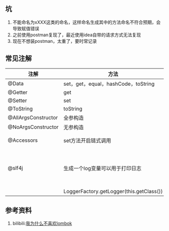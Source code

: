 ## 坑
1. 不能命名为xXXX这类的命名，这样命名生成其中的方法命名不符合预期，会导致赋值错误
2. 之前使用postman复现了，最近使用idea自带的请求方式无法复现
3. 现在不想装postman，太重了，要时常记录

## 常见注解

| 注解                  | 方法                                       | 注意事项                     |
|---------------------|------------------------------------------|--------------------------|
| @Data               | set，get，equal，hashCode，toString          |                          |
| @Getter             | get                                      |                          |
| @Setter             | set                                      |                          |
| @ToString           | toString                                 |                          |
| @AllArgsConstructor | 全参构造                                     |                          |
| @NoArgsConstructor  | 无参构造                                     |                          |
| @Accessors          | set方法开启链式调用                              | chain为true开启             |
| @slf4j              | 生成一个log变量可以用于打印日志                        | 无法单独使用，在springboot项目可以使用 |
|                     | LoggerFactory.getLogger(this.getClass()) |                          |

## 参考资料
1. bilibili:[我为什么不喜欢lombok](https://www.bilibili.com/video/BV1nh4y1K7mf)